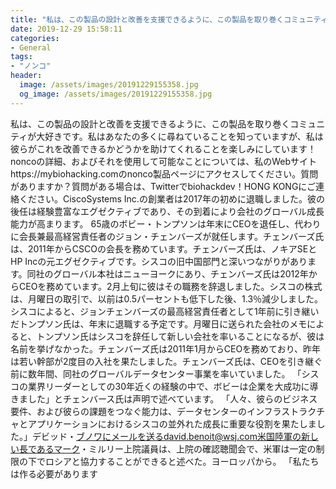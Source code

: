 ```yaml
---
title: "私は、この製品の設計と改善を支援できるように、この製品を取り巻くコミュニティが大好きです。"
date: 2019-12-29 15:58:11
categories:
- General
tags:
- "ノンコ"
header:
  image: /assets/images/20191229155358.jpg
  og_image: /assets/images/20191229155358.jpg
---
```


私は、この製品の設計と改善を支援できるように、この製品を取り巻くコミュニティが大好きです。私はあなたの多くに尋ねていることを知っていますが、私は彼らがこれを改善できるかどうかを助けてくれることを楽しみにしています！ noncoの詳細、およびそれを使用して可能なことについては、私のWebサイトhttps://mybiohacking.comのnonco製品ページにアクセスしてください。質問がありますか？質問がある場合は、Twitterでbiohackdev！HONG KONGにご連絡ください。CiscoSystems Inc.の創業者は2017年の初めに退職しました。彼の後任は経験豊富なエグゼクティブであり、その到着により会社のグローバル成長能力が高まります。 65歳のボビー・トンプソンは年末にCEOを退任し、代わりに会長兼最高経営責任者のジョン・チェンバーズが就任します。チェンバーズ氏は、2011年からCSCOの会長を務めています。チェンバーズ氏は、ノキアSEとHP Incの元エグゼクティブです。シスコの旧中国部門と深いつながりがあります。同社のグローバル本社はニューヨークにあり、チェンバーズ氏は2012年からCEOを務めています。2月上旬に彼はその職務を辞退しました。シスコの株式は、月曜日の取引で、以前は0.5パーセントも低下した後、1.3％減少しました。シスコによると、ジョンチェンバーズの最高経営責任者として1年前に引き継いだトンプソン氏は、年末に退職する予定です。月曜日に送られた会社のメモによると、トンプソン氏はシスコを辞任して新しい会社を率いることになるが、彼は名前を挙げなかった。チェンバーズ氏は2011年1月からCEOを務めており、昨年は若い幹部が2度目の入社を果たしました。チェンバーズ氏は、CEOを引き継ぐ前に数年間、同社のグローバルデータセンター事業を率いていました。 「シスコの業界リーダーとしての30年近くの経験の中で、ボビーは企業を大成功に導きました」とチェンバース氏は声明で述べています。 「人々、彼らのビジネス要件、および彼らの課題をつなぐ能力は、データセンターのインフラストラクチャとアプリケーションにおけるシスコの並外れた成長に重要な役割を果たしました。」デビッド・ブノワにメールを送るdavid.benoit@wsj.com米国陸軍の新しい長であるマーク・ミルリー上院議員は、上院の確認聴聞会で、米軍は一定の制限の下でロシアと協力することができると述べた。ヨーロッパから。 「私たちは作る必要があります
